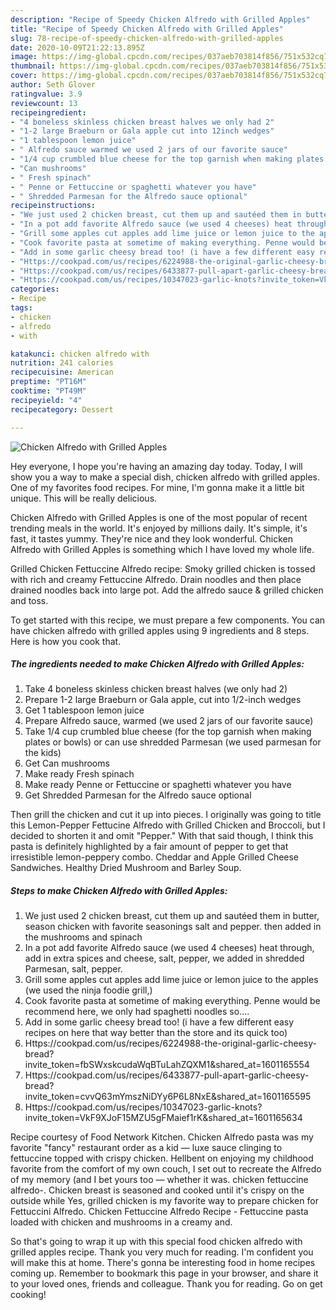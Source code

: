 ```yaml
---
description: "Recipe of Speedy Chicken Alfredo with Grilled Apples"
title: "Recipe of Speedy Chicken Alfredo with Grilled Apples"
slug: 78-recipe-of-speedy-chicken-alfredo-with-grilled-apples
date: 2020-10-09T21:22:13.895Z
image: https://img-global.cpcdn.com/recipes/037aeb703814f856/751x532cq70/chicken-alfredo-with-grilled-apples-recipe-main-photo.jpg
thumbnail: https://img-global.cpcdn.com/recipes/037aeb703814f856/751x532cq70/chicken-alfredo-with-grilled-apples-recipe-main-photo.jpg
cover: https://img-global.cpcdn.com/recipes/037aeb703814f856/751x532cq70/chicken-alfredo-with-grilled-apples-recipe-main-photo.jpg
author: Seth Glover
ratingvalue: 3.9
reviewcount: 13
recipeingredient:
- "4 boneless skinless chicken breast halves we only had 2"
- "1-2 large Braeburn or Gala apple cut into 12inch wedges"
- "1 tablespoon lemon juice"
- " Alfredo sauce warmed we used 2 jars of our favorite sauce"
- "1/4 cup crumbled blue cheese for the top garnish when making plates or bowls or can use shredded Parmesan we used parmesan for the kids"
- "Can mushrooms"
- " Fresh spinach"
- " Penne or Fettuccine or spaghetti whatever you have"
- " Shredded Parmesan for the Alfredo sauce optional"
recipeinstructions:
- "We just used 2 chicken breast, cut them up and sautéed them in butter, season chicken with favorite seasonings salt and pepper. then added in the mushrooms and spinach"
- "In a pot add favorite Alfredo sauce (we used 4 cheeses) heat through, add in extra spices and cheese, salt, pepper, we added in shredded Parmesan, salt, pepper."
- "Grill some apples cut apples add lime juice or lemon juice to the apples (we used the ninja foodie grill,)"
- "Cook favorite pasta at sometime of making everything. Penne would be recommend here, we only had spaghetti noodles so...."
- "Add in some garlic cheesy bread too! (i have a few different easy recipes on here that way better than the store and its quick too)"
- "Https://cookpad.com/us/recipes/6224988-the-original-garlic-cheesy-bread?invite_token=fbSWxskcudaWqBTuLahZQXM1&amp;shared_at=1601165554"
- "Https://cookpad.com/us/recipes/6433877-pull-apart-garlic-cheesy-bread?invite_token=cvvQ63mYmszNiDYy6P6L8NxE&amp;shared_at=1601165595"
- "Https://cookpad.com/us/recipes/10347023-garlic-knots?invite_token=VkF9XJoF15MZU5gFMaief1rK&amp;shared_at=1601165634"
categories:
- Recipe
tags:
- chicken
- alfredo
- with

katakunci: chicken alfredo with 
nutrition: 241 calories
recipecuisine: American
preptime: "PT16M"
cooktime: "PT49M"
recipeyield: "4"
recipecategory: Dessert

---
```



![Chicken Alfredo with Grilled Apples](https://img-global.cpcdn.com/recipes/037aeb703814f856/751x532cq70/chicken-alfredo-with-grilled-apples-recipe-main-photo.jpg)

Hey everyone, I hope you're having an amazing day today. Today, I will show you a way to make a special dish, chicken alfredo with grilled apples. One of my favorites food recipes. For mine, I'm gonna make it a little bit unique. This will be really delicious.

Chicken Alfredo with Grilled Apples is one of the most popular of recent trending meals in the world. It's enjoyed by millions daily. It's simple, it's fast, it tastes yummy. They're nice and they look wonderful. Chicken Alfredo with Grilled Apples is something which I have loved my whole life.

Grilled Chicken Fettuccine Alfredo recipe: Smoky grilled chicken is tossed with rich and creamy Fettuccine Alfredo. Drain noodles and then place drained noodles back into large pot. Add the alfredo sauce &amp; grilled chicken and toss.


To get started with this recipe, we must prepare a few components. You can have chicken alfredo with grilled apples using 9 ingredients and 8 steps. Here is how you cook that.

<!--inarticleads1-->

##### The ingredients needed to make Chicken Alfredo with Grilled Apples:

1. Take 4 boneless skinless chicken breast halves (we only had 2)
1. Prepare 1-2 large Braeburn or Gala apple, cut into 1/2-inch wedges
1. Get 1 tablespoon lemon juice
1. Prepare  Alfredo sauce, warmed (we used 2 jars of our favorite sauce)
1. Take 1/4 cup crumbled blue cheese (for the top garnish when making plates or bowls) or can use shredded Parmesan (we used parmesan for the kids)
1. Get Can mushrooms
1. Make ready  Fresh spinach
1. Make ready  Penne or Fettuccine or spaghetti whatever you have
1. Get  Shredded Parmesan for the Alfredo sauce optional


Then grill the chicken and cut it up into pieces. I originally was going to title this Lemon-Pepper Fettucine Alfredo with Grilled Chicken and Broccoli, but I decided to shorten it and omit &#34;Pepper.&#34; With that said though, I think this pasta is definitely highlighted by a fair amount of pepper to get that irresistible lemon-peppery combo. Cheddar and Apple Grilled Cheese Sandwiches. Healthy Dried Mushroom and Barley Soup. 

<!--inarticleads2-->

##### Steps to make Chicken Alfredo with Grilled Apples:

1. We just used 2 chicken breast, cut them up and sautéed them in butter, season chicken with favorite seasonings salt and pepper. then added in the mushrooms and spinach
1. In a pot add favorite Alfredo sauce (we used 4 cheeses) heat through, add in extra spices and cheese, salt, pepper, we added in shredded Parmesan, salt, pepper.
1. Grill some apples cut apples add lime juice or lemon juice to the apples (we used the ninja foodie grill,)
1. Cook favorite pasta at sometime of making everything. Penne would be recommend here, we only had spaghetti noodles so....
1. Add in some garlic cheesy bread too! (i have a few different easy recipes on here that way better than the store and its quick too)
1. Https://cookpad.com/us/recipes/6224988-the-original-garlic-cheesy-bread?invite_token=fbSWxskcudaWqBTuLahZQXM1&amp;shared_at=1601165554
1. Https://cookpad.com/us/recipes/6433877-pull-apart-garlic-cheesy-bread?invite_token=cvvQ63mYmszNiDYy6P6L8NxE&amp;shared_at=1601165595
1. Https://cookpad.com/us/recipes/10347023-garlic-knots?invite_token=VkF9XJoF15MZU5gFMaief1rK&amp;shared_at=1601165634


Recipe courtesy of Food Network Kitchen. Chicken Alfredo pasta was my favorite &#34;fancy&#34; restaurant order as a kid — luxe sauce clinging to fettuccine topped with crispy chicken. Hellbent on enjoying my childhood favorite from the comfort of my own couch, I set out to recreate the Alfredo of my memory (and I bet yours too — whether it was. chicken fettuccine alfredo-. Chicken breast is seasoned and cooked until it&#39;s crispy on the outside while Yes, grilled chicken is my favorite way to prepare chicken for Fettuccini Alfredo. Chicken Fettuccine Alfredo Recipe - Fettuccine pasta loaded with chicken and mushrooms in a creamy and. 

So that's going to wrap it up with this special food chicken alfredo with grilled apples recipe. Thank you very much for reading. I'm confident you will make this at home. There's gonna be interesting food in home recipes coming up. Remember to bookmark this page in your browser, and share it to your loved ones, friends and colleague. Thank you for reading. Go on get cooking!
